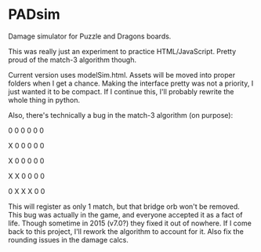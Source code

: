 # PADsim
Damage simulator for Puzzle and Dragons boards.

This was really just an experiment to practice HTML/JavaScript.
Pretty proud of the match-3 algorithm though.

Current version uses modelSim.html.
Assets will be moved into proper folders when I get a chance.
Making the interface pretty was not a priority, I just wanted it to be compact.
If I continue this, I'll probably rewrite the whole thing in python.

Also, there's technically a bug in the match-3 algorithm (on purpose):

0 0 0 0 0 0 

X 0 0 0 0 0 

X 0 0 0 0 0 

X X 0 0 0 0 

0 X X X 0 0 

This will register as only 1 match, but that bridge orb won't be removed.
This bug was actually in the game, and everyone accepted it as a fact of life.
Though sometime in 2015 (v7.0?) they fixed it out of nowhere.
If I come back to this project, I'll rework the algorithm to account for it.
Also fix the rounding issues in the damage calcs.